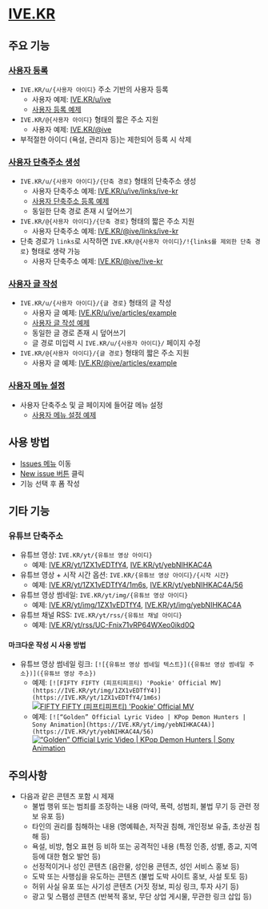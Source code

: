 # [IVE.KR](https://ive.kr)

## 주요 기능

### [사용자 등록](https://github.com/OUS-KR/IVE.KR/issues/new?template=01-user-register-by-issue.yml)

- `IVE.KR/u/{사용자 아이디}` 주소 기반의 사용자 등록
  - 사용자 예제: [IVE.KR/u/ive](https://ive.kr/u/ive)
  - [사용자 등록 예제](https://github.com/OUS-KR/IVE.KR/issues/1)
- `IVE.KR/@{사용자 아이디}` 형태의 짧은 주소 지원
  - 사용자 예제: [IVE.KR/@ive](https://ive.kr/@ive)
- 부적절한 아이디 (욕설, 관리자 등)는 제한되어 등록 시 삭제

### [사용자 단축주소 생성](https://github.com/OUS-KR/IVE.KR/issues/new?template=02-user-short-url-register-by-issue.yml)

- `IVE.KR/u/{사용자 아이디}/{단축 경로}` 형태의 단축주소 생성
  - 사용자 단축주소 예제: [IVE.KR/u/ive/links/ive-kr](https://ive.kr/u/ive/links/ive-kr)
  - [사용자 단축주소 등록 예제](https://github.com/OUS-KR/IVE.KR/issues/2)
  - 동일한 단축 경로 존재 시 덮어쓰기
- `IVE.KR/@{사용자 아이디}/{단축 경로}` 형태의 짧은 주소 지원
  - 사용자 단축주소 예제: [IVE.KR/@ive/links/ive-kr](https://ive.kr/@ive/links/ive-kr)
- 단축 경로가 `links`로 시작하면 `IVE.KR/@{사용자 아이디}/!{links를 제외한 단축 경로}` 형태로 생략 가능
  - 사용자 단축주소 예제: [IVE.KR/@ive/!ive-kr](https://ive.kr/@ive/!ive-kr)

### [사용자 글 작성](https://github.com/OUS-KR/IVE.KR/issues/new?template=03-user-article-writing-by-issue.yml)

- `IVE.KR/u/{사용자 아이디}/{글 경로}` 형태의 글 작성
  - 사용자 글 예제: [IVE.KR/u/ive/articles/example](https://ive.kr/u/ive/articles/example)
  - [사용자 글 작성 예제](https://github.com/OUS-KR/IVE.KR/issues/3)
  - 동일한 글 경로 존재 시 덮어쓰기
  - 글 경로 미입력 시 `IVE.KR/u/{사용자 아이디}/` 페이지 수정
- `IVE.KR/@{사용자 아이디}/{글 경로}` 형태의 짧은 주소 지원
  - 사용자 글 예제: [IVE.KR/@ive/articles/example](https://ive.kr/@ive/articles/example)
 
### [사용자 메뉴 설정](https://github.com/OUS-KR/IVE.KR/issues/new?template=04-user-menu-setting-by-issue.yml)

- 사용자 단축주소 및 글 페이지에 들어갈 메뉴 설정
  - [사용자 메뉴 설정 예제](https://github.com/OUS-KR/IVE.KR/issues/4)

## 사용 방법

- [Issues 메뉴](https://github.com/OUS-KR/IVE.KR/issues) 이동
- [New issue 버튼](https://github.com/OUS-KR/IVE.KR/issues/new/choose) 클릭
- 기능 선택 후 폼 작성

## 기타 기능

### 유튜브 단축주소

- 유튜브 영상: `IVE.KR/yt/{유튜브 영상 아이디}`
  - 예제: [IVE.KR/yt/1ZX1vEDTfY4](https://ive.kr/yt/1ZX1vEDTfY4), [IVE.KR/yt/yebNIHKAC4A](https://ive.kr/yt/yebNIHKAC4A)
- 유튜브 영상 + 시작 시간 옵션: `IVE.KR/{유튜브 영상 아이디}/{시작 시간}`
  - 예제: [IVE.KR/yt/1ZX1vEDTfY4/1m6s](https://ive.kr/yt/1ZX1vEDTfY4/1m6s), [IVE.KR/yt/yebNIHKAC4A/56](https://ive.kr/yt/yebNIHKAC4A/56)
- 유튜브 영상 썸네일: `IVE.KR/yt/img/{유튜브 영상 아이디}`
  - 예제: [IVE.KR/yt/img/1ZX1vEDTfY4](https://ive.kr/yt/img/1ZX1vEDTfY4), [IVE.KR/yt/img/yebNIHKAC4A](https://ive.kr/yt/img/yebNIHKAC4A)
- 유튜브 채널 RSS: `IVE.KR/yt/rss/{유튜브 채널 아이디}`
  - 예제: [IVE.KR/yt/rss/UC-Fnix71vRP64WXeo0ikd0Q](https://ive.kr/yt/rss/UC-Fnix71vRP64WXeo0ikd0Q)

#### 마크다운 작성 시 사용 방법

- 유튜브 영상 썸네일 링크: `[![{유튜브 영상 썸네일 텍스트}]({유튜브 영상 썸네일 주소})]({유튜브 영상 주소})`
  - 예제: `[![FIFTY FIFTY (피프티피프티) 'Pookie' Official MV](https://IVE.KR/yt/img/1ZX1vEDTfY4)](https://IVE.KR/yt/1ZX1vEDTfY4/1m6s)`
  [![FIFTY FIFTY (피프티피프티) 'Pookie' Official MV](https://IVE.KR/yt/img/1ZX1vEDTfY4)](https://IVE.KR/yt/1ZX1vEDTfY4/1m6s)
  - 예제: `[![“Golden” Official Lyric Video | KPop Demon Hunters | Sony Animation](https://IVE.KR/yt/img/yebNIHKAC4A)](https://IVE.KR/yt/yebNIHKAC4A/56)`
  [![“Golden” Official Lyric Video | KPop Demon Hunters | Sony Animation](https://IVE.KR/yt/img/yebNIHKAC4A)](https://IVE.KR/yt/yebNIHKAC4A/56)

## 주의사항

- 다음과 같은 콘텐츠 포함 시 제재
  - 불법 행위 또는 범죄를 조장하는 내용 (마약, 폭력, 성범죄, 불법 무기 등 관련 정보 유포 등)
  - 타인의 권리를 침해하는 내용 (명예훼손, 저작권 침해, 개인정보 유출, 초상권 침해 등)
  - 욕설, 비방, 혐오 표현 등 비하 또는 공격적인 내용 (특정 인종, 성별, 종교, 지역 등에 대한 혐오 발언 등)
  - 선정적이거나 성인 콘텐츠 (음란물, 성인용 콘텐츠, 성인 서비스 홍보 등)
  - 도박 또는 사행심을 유도하는 콘텐츠 (불법 도박 사이트 홍보, 사설 토토 등)
  - 허위 사실 유포 또는 사기성 콘텐츠 (거짓 정보, 피싱 링크, 투자 사기 등)
  - 광고 및 스팸성 콘텐츠 (반복적 홍보, 무단 상업 게시물, 무관한 링크 삽입 등)